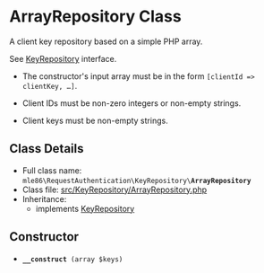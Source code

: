 # ArrayRepository Class

A client key repository based on a simple PHP array.

See [KeyRepository] interface.

* The constructor's input array must be in the form
  `[clientId => clientKey, …]`.

* Client IDs must be non-zero integers or non-empty strings.
* Client keys must be non-empty strings.

[Exceptions]: Exceptions.md
[KeyRepository]: Class_KeyRepository.md
[AuthenticationMethod]: Class_AuthenticationMethod.md
[RequestAuthenticator]: Class_RequestAuthenticator.md
[RequestVerifier]: Class_RequestVerifier.md
[RequestInfo]: Class_RequestInfo.md


## Class Details

* Full class name: <code>mle86\\RequestAuthentication\\KeyRepository\\<b>ArrayRepository</b></code>
* Class file: [src/KeyRepository/ArrayRepository.php](../src/KeyRepository/ArrayRepository.php)
* Inheritance:
    * implements [KeyRepository]


## Constructor

* <code><b>\_\_construct</b> (array $keys)</code>

